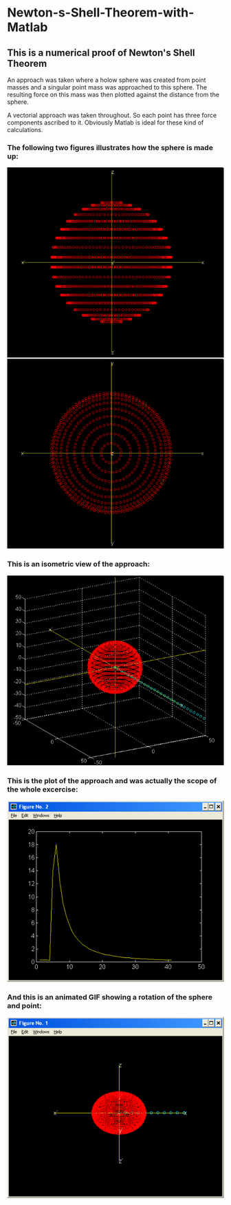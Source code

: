 # Newton-s-Shell-Theorem-with-Matlab
## This is a numerical proof of Newton's Shell Theorem
An approach was taken where a holow sphere was created from point masses and a singular point mass was approached to this sphere. The resulting force on this mass was then plotted against the distance from the sphere.

A vectorial approach was taken throughout. So each point has three force components ascribed to it. Obviously Matlab is ideal for these kind of calculations.

### The following two figures illustrates how the sphere is made up:
![sphere_elevation](https://github.com/kufbwxfiwy/Newton-s-Shell-Theorem-with-Matlab/blob/master/images/sphere_elevation.png)
![sphere_plan](https://github.com/kufbwxfiwy/Newton-s-Shell-Theorem-with-Matlab/blob/master/images/sphere_plan.png)


### This is an isometric view of the approach:
![sphere_iso](https://github.com/kufbwxfiwy/Newton-s-Shell-Theorem-with-Matlab/blob/master/images/sphere_iso.png)


### This is the plot of the approach and was actually the scope of the whole excercise:
![plot](https://github.com/kufbwxfiwy/Newton-s-Shell-Theorem-with-Matlab/blob/master/images/plot.png)


### And this is an animated GIF showing a rotation of the sphere and point:
![rotation](https://github.com/kufbwxfiwy/Newton-s-Shell-Theorem-with-Matlab/blob/master/images/rotation.gif)
